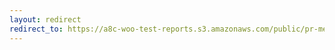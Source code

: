 ```yaml
---
layout: redirect
redirect_to: https://a8c-woo-test-reports.s3.amazonaws.com/public/pr-merge/43803/api/index.html
---
```

